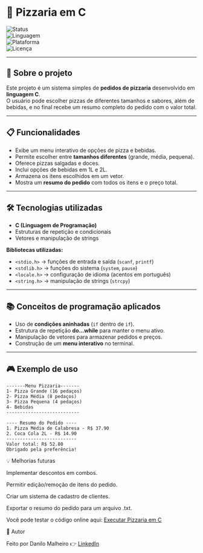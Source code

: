 # 🍕 Pizzaria em C  

![Status](https://img.shields.io/badge/Status-Concluído-brightgreen)  
![Linguagem](https://img.shields.io/badge/Linguagem-C-blue)  
![Plataforma](https://img.shields.io/badge/Plataforma-Terminal-lightgrey)  
![Licença](https://img.shields.io/badge/Licença-MIT-yellow)  

---

## 📖 Sobre o projeto
Este projeto é um sistema simples de **pedidos de pizzaria** desenvolvido em **linguagem C**.  
O usuário pode escolher pizzas de diferentes tamanhos e sabores, além de bebidas, e no final recebe um resumo completo do pedido com o valor total.  

---

## 📋 Funcionalidades
- Exibe um menu interativo de opções de pizza e bebidas.  
- Permite escolher entre **tamanhos diferentes** (grande, média, pequena).  
- Oferece pizzas salgadas e doces.  
- Inclui opções de bebidas em 1L e 2L.  
- Armazena os itens escolhidos em um vetor.  
- Mostra um **resumo do pedido** com todos os itens e o preço total.  

---

## 🛠️ Tecnologias utilizadas
- **C (Linguagem de Programação)**  
- Estruturas de repetição e condicionais  
- Vetores e manipulação de strings  

**Bibliotecas utilizadas:**  
- `<stdio.h>` → funções de entrada e saída (`scanf`, `printf`)  
- `<stdlib.h>` → funções do sistema (`system`, `pause`)  
- `<locale.h>` → configuração de idioma (acentos em português)  
- `<string.h>` → manipulação de strings (`strcpy`)  

---

## 📚 Conceitos de programação aplicados
- Uso de **condições aninhadas** (`if` dentro de `if`).  
- Estrutura de repetição **do...while** para manter o menu ativo.  
- Manipulação de vetores para armazenar pedidos e preços.  
- Construção de um **menu interativo** no terminal.  

---

## 🎮 Exemplo de uso

```text
-------Menu Pizzaria-------
1- Pizza Grande (16 pedaços)
2- Pizza Média (8 pedaços)
3- Pizza Pequena (4 pedaços)
4- Bebidas
---------------------------

---- Resumo do Pedido ----
1. Pizza Média de Calabresa - R$ 37.90
2. Coca Cola 2L - R$ 14.90
--------------------------
Valor total: R$ 52.80
Obrigado pela preferência!
```
💡 Melhorias futuras

Implementar descontos em combos.

Permitir edição/remoção de itens do pedido.

Criar um sistema de cadastro de clientes. 

Exportar o resumo do pedido para um arquivo .txt. 


Você pode testar o código online aqui: [Executar Pizzaria em C](https://onlinegdb.com/8ZVfzBwXzk) 

📌 Autor

Feito por Danilo Malheiro
👉 [LinkedIn](https://www.linkedin.com/in/danilo-malheiro-658031332/)
